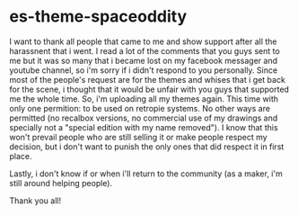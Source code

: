 # es-theme-spaceoddity

I want to thank all people that came to me and show support after all the harassnent that i went. I read a lot of the comments that you guys sent to me but it was so many that i became lost on my facebook messager and youtube channel, so i'm sorry if i didn't respond to you personally. Since most of the people's request are for the themes and whises that i get back for the scene, i thought that it would be unfair with you guys that supported me the whole time. So, i'm uploading all my themes again. This time with only one permition: to be used on retropie systems. No other ways are permitted (no recalbox versions, no commercial use of my drawings and specially not a "special edition with my name removed"). I know that this won't prevail people who are still selling it or make people respect my decision, but i don't want to punish the only ones that did respect it in first place.

Lastly, i don't know if or when i'll return to the community (as a maker, i'm still around helping people).

Thank you all!
